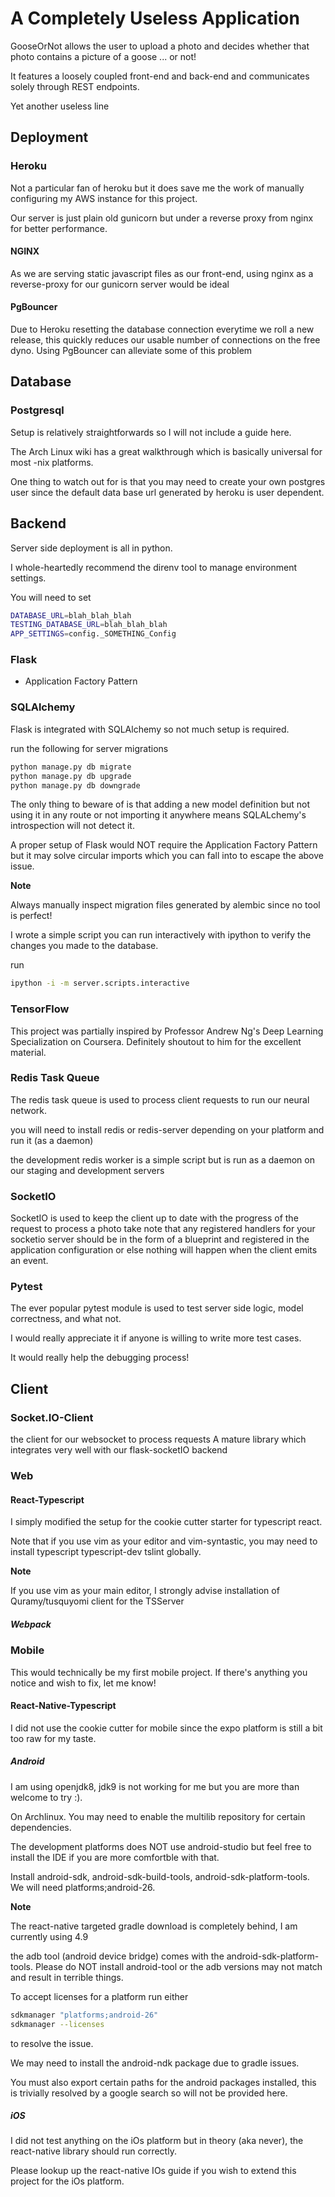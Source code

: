 # A Completely Useless Application
GooseOrNot allows the user to upload a photo and decides whether that photo contains a picture of a goose ... or not!

It features a loosely coupled front-end and back-end and communicates solely through REST endpoints.

Yet another useless line

## Deployment
### Heroku
Not a particular fan of heroku but it does save me the work of manually configuring my AWS instance for this project.

Our server is just plain old gunicorn but under a reverse proxy from nginx for better performance.

#### NGINX
As we are serving static javascript files as our front-end, using nginx as a reverse-proxy for our gunicorn server would be ideal

#### PgBouncer
Due to Heroku resetting the database connection everytime we roll a new release, this quickly reduces our usable number of connections on the free dyno. Using PgBouncer can alleviate some of this problem

## Database
### Postgresql
Setup is relatively straightforwards so I will not include a guide here.

The Arch Linux wiki has a great walkthrough which is basically universal for most -nix platforms.

One thing to watch out for is that you may need to create your own postgres user since the default data base url generated by heroku is user dependent.

## Backend
Server side deployment is all in python.

I whole-heartedly recommend the direnv tool to manage environment settings.

You will need to set
```bash
DATABASE_URL=blah_blah_blah
TESTING_DATABASE_URL=blah_blah_blah
APP_SETTINGS=config._SOMETHING_Config
```

### Flask
- Application Factory Pattern
### SQLAlchemy
Flask is integrated with SQLAlchemy so not much setup is required.

run the following for server migrations
```bash
python manage.py db migrate
python manage.py db upgrade
python manage.py db downgrade
```

The only thing to beware of is that adding a new model definition but not using it in any route or not importing it anywhere means SQLALchemy's introspection will not detect it.

A proper setup of Flask would NOT require the Application Factory Pattern but it may solve circular imports which you can fall into to escape the above issue.

**Note**

Always manually inspect migration files generated by alembic since no tool is perfect!

I wrote a simple script you can run interactively with ipython to verify the changes you made to the database.

run
```bash
ipython -i -m server.scripts.interactive
```


### TensorFlow
This project was partially inspired by Professor Andrew Ng's Deep Learning Specialization on Coursera. Definitely shoutout to him for the excellent material.

### Redis Task Queue
The redis task queue is used to process client requests to run our neural network.

you will need to install redis or redis-server depending on your platform and run it (as a daemon)

the development redis worker is a simple script but is run as a daemon on our staging and development servers

### SocketIO
SocketIO is used to keep the client up to date with the progress of the request to process a photo
take note that any registered handlers for your socketio server should be in the form of a blueprint and registered in the application configuration or else nothing will happen when the client emits an event.

### Pytest
The ever popular pytest module is used to test server side logic, model correctness, and what not.

I would really appreciate it if anyone is willing to write more test cases.

It would really help the debugging process!

## Client
### Socket.IO-Client
the client for our websocket to process requests
A mature library which integrates very well with our flask-socketIO backend

### Web
#### React-Typescript
I simply modified the setup for the cookie cutter starter for typescript react.

Note that if you use vim as your editor and vim-syntastic, you may need to install typescript typescript-dev tslint globally.

**Note**

If you use vim as your main editor, I strongly advise installation of Quramy/tusquyomi client for the TSServer

##### Webpack
### Mobile
This would technically be my first mobile project. If there's anything you notice and wish to fix, let me know!

#### React-Native-Typescript
I did not use the cookie cutter for mobile since the expo platform is still a bit too raw for my taste.

##### Android
I am using openjdk8, jdk9 is not working for me but you are more than welcome to try :).

On Archlinux. You may need to enable the multilib repository for certain dependencies.

The development platforms does NOT use android-studio but feel free to install the IDE if you are more comfortble with that.

Install android-sdk, android-sdk-build-tools, android-sdk-platform-tools. We will need platforms;android-26.

**Note**

The react-native targeted gradle download is completely behind, I am currently using 4.9

the adb tool (android device bridge) comes with the android-sdk-platform-tools. Please do NOT install android-tool or the adb versions may not match and result in terrible things.

To accept licenses for a platform run either
```bash
sdkmanager "platforms;android-26"
sdkmanager --licenses
```
to resolve the issue.

We may need to install the android-ndk package due to gradle issues.

You must also export certain paths for the android packages installed, this is trivially resolved by a google search so will not be provided here.

##### iOS
I did not test anything on the iOs platform but in theory (aka never), the react-native library should run correctly.

Please lookup up the react-native IOs guide if you wish to extend this project for the iOs platform.

